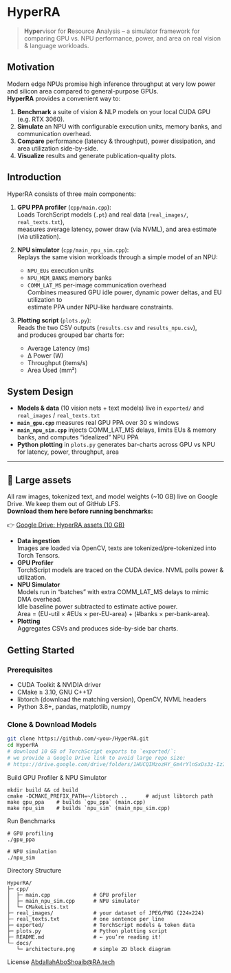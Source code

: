 # HyperRA

> **Hyper**visor for **R**esource **A**nalysis – a simulator framework for comparing
> GPU vs. NPU performance, power, and area on real vision & language workloads.

## Motivation

Modern edge NPUs promise high inference throughput at very low power and silicon area compared to general-purpose GPUs.  
**HyperRA** provides a convenient way to:

1. **Benchmark** a suite of vision & NLP models on your local CUDA GPU (e.g. RTX 3060).
2. **Simulate** an NPU with configurable execution units, memory banks, and communication overhead.
3. **Compare** performance (latency & throughput), power dissipation, and area utilization side-by-side.
4. **Visualize** results and generate publication-quality plots.

## Introduction

HyperRA consists of three main components:

1. **GPU PPA profiler** (`cpp/main.cpp`):  
   Loads TorchScript models (`.pt`) and real data (`real_images/`, `real_texts.txt`),  
   measures average latency, power draw (via NVML), and area estimate (via utilization).

2. **NPU simulator** (`cpp/main_npu_sim.cpp`):  
   Replays the same vision workloads through a simple model of an NPU:  
   - `NPU_EUs` execution units  
   - `NPU_MEM_BANKS` memory banks  
   - `COMM_LAT_MS` per-image communication overhead  
   Combines measured GPU idle power, dynamic power deltas, and EU utilization to  
   estimate PPA under NPU-like hardware constraints.

3. **Plotting script** (`plots.py`):  
   Reads the two CSV outputs (`results.csv` and `results_npu.csv`),  
   and produces grouped bar charts for:
   - Average Latency (ms)  
   - Δ Power (W)  
   - Throughput (items/s)  
   - Area Used (mm²)  

## System Design







- **Models & data** (10 vision nets + text models) live in `exported/` and `real_images` / `real_texts.txt`  
- **`main_gpu.cpp`** measures real GPU PPA over 30 s windows  
- **`main_npu_sim.cpp`** injects COMM_LAT_MS delays, limits EUs & memory banks, and computes “idealized” NPU PPA  
- **Python plotting** in `plots.py` generates bar-charts across GPU vs NPU for latency, power, throughput, area

---

## 📁 Large assets

All raw images, tokenized text, and model weights (~10 GB) live on Google Drive. We keep them out of GitHub LFS.  
**Download them here before running benchmarks:**

👉 [Google Drive: HyperRA assets (10 GB)](https://drive.google.com/drive/folders/1HUCQIMzozHY_Gm4rYlnSxDs3z-IzIaA3?usp=sharing)


- **Data ingestion**  
  Images are loaded via OpenCV, texts are tokenized/pre-tokenized into Torch Tensors.  
- **GPU Profiler**  
  TorchScript models are traced on the CUDA device. NVML polls power & utilization.  
- **NPU Simulator**  
  Models run in “batches” with extra COMM_LAT_MS delays to mimic DMA overhead.  
  Idle baseline power subtracted to estimate active power.  
  Area = (EU-util × #EUs × per-EU-area) + (#banks × per-bank-area).  
- **Plotting**  
  Aggregates CSVs and produces side-by-side bar charts.

## Getting Started

### Prerequisites

- CUDA Toolkit & NVIDIA driver  
- CMake ≥ 3.10, GNU C++17  
- libtorch (download the matching version), OpenCV, NVML headers  
- Python 3.8+, pandas, matplotlib, numpy  

### Clone & Download Models

```bash
git clone https://github.com/<you>/HyperRA.git
cd HyperRA
# download 10 GB of TorchScript exports to `exported/`:
# we provide a Google Drive link to avoid large repo size:
# https://drive.google.com/drive/folders/1HUCQIMzozHY_Gm4rYlnSxDs3z-IzIaA3?usp=sharing
```
Build GPU Profiler & NPU Simulator

```
mkdir build && cd build
cmake -DCMAKE_PREFIX_PATH=~/libtorch ..      # adjust libtorch path
make gpu_ppa    # builds `gpu_ppa` (main.cpp)
make npu_sim    # builds `npu_sim` (main_npu_sim.cpp)
```

Run Benchmarks

```
# GPU profiling
./gpu_ppa

# NPU simulation
./npu_sim

```


Directory Structure

```
HyperRA/
├─ cpp/
│  ├─ main.cpp              # GPU profiler
│  ├─ main_npu_sim.cpp      # NPU simulator
│  └─ CMakeLists.txt
├─ real_images/             # your dataset of JPEG/PNG (224×224)
├─ real_texts.txt           # one sentence per line
├─ exported/                # TorchScript models & token data
├─ plots.py                 # Python plotting script
├─ README.md                # ← you’re reading it!
└─ docs/
   └─ architecture.png      # simple 2D block diagram

```


License 
AbdallahAboShoaib@RA.tech 

